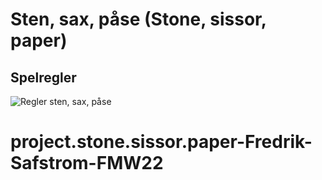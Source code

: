 # Sten, sax, påse (Stone, sissor, paper)

## Spelregler

![Regler sten, sax, påse](https://github.com/chasacademy-sandra-larsson/js--rock-paper-scissor/blob/main/Rock-paper-scissors-sv.svg.png)
# project.stone.sissor.paper-Fredrik-Safstrom-FMW22
